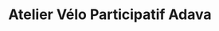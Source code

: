 ---
title: "Atelier Vélo Participatif Adava"
url: /aix-en-provence/atelier-velo-participatif-adava/
shop: Fahrrad
---